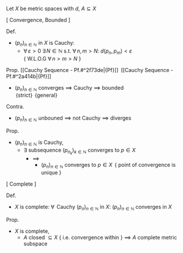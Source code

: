 
Let $X$ be metric spaces with $d$, $A\subseteq X$

\[ Convergence, Bounded ]

Def.
- $(p_n)_{n\in\mathbb{N}}$ in $X$ is Cauchy:
	- $\forall\,\varepsilon>0$  $\exists\,N\in\mathbb{N}$  s.t. $\forall\,n,\,m >N$:  $d(p_n,\,p_m)<\varepsilon$  
	             { W.L.O.G  $\forall\,n>m> N$ }

Prop.                [[Cauchy Sequence - Pf.#^2f73de|{Pf}]]         $\;$[[Cauchy Sequence - Pf.#^2a414b|{Pf}]]
- $(p_n)_{n\in\mathbb{N}}$ converges $\implies$ Cauchy $\implies$ bounded  
         $\,${strict}       $\,${general}

Contra.
- $(p_n)_{n\in\mathbb{N}}$ unbouned $\implies$ not Cauchy $\implies$ diverges

Prop.
- $(p_n)_{n\in\mathbb{N}}$ is Cauchy,
	- $\exists$ subsequence $(p_{n_k})_{k\in\mathbb{N}}$ converges to $p\in X$
		- $\implies$
			- $(p_n)_{n\in\mathbb{N}}$ converges to $p\in X$
		      $\,${ point of convergence is unique }

\[ Complete ]

Def.
- $X$ is complete:  $\forall\,$ Cauchy $(p_n)_{n\in\mathbb{N}}$ in $X$:  $(p_n)_{n\in\mathbb{N}}$ converges in $X$

Prop.
- $X$ is complete,
	- $A$ closed $\subseteq X$  { i.e. convergence within }
	  $\implies$ $A$ complete metric subspace

